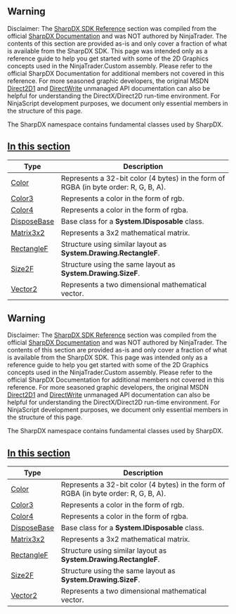 ## Warning

Disclaimer: The [SharpDX SDK Reference](https://developer.ninjatrader.com/docs/desktop/sharpdx) section was compiled from the official [SharpDX Documentation](http://sharpdx.org/) and was NOT authored by NinjaTrader. The contents of this section are provided as-is and only cover a fraction of what is available from the SharpDX SDK. This page was intended only as a reference guide to help you get started with some of the 2D Graphics concepts used in the NinjaTrader.Custom assembly. Please refer to the official SharpDX Documentation for additional members not covered in this reference. For more seasoned graphic developers, the original MSDN [Direct2D1](https://msdn.microsoft.com/en-us/library/windows/desktop/dd370990.aspx) and [DirectWrite](https://msdn.microsoft.com/en-us/library/windows/desktop/dd368038.aspx) unmanaged API documentation can also be helpful for understanding the DirectX/Direct2D run-time environment. For NinjaScript development purposes, we document only essential members in the structure of this page.

The SharpDX namespace contains fundamental classes used by SharpDX.

## [In this section](https://developer.ninjatrader.com/docs/desktop/sharpdx\#in-this-section)

| Type | Description |
| --- | --- |
| [Color](https://developer.ninjatrader.com/docs/desktop/sharpdx_color) | Represents a 32-bit color (4 bytes) in the form of RGBA (in byte order: R, G, B, A). |
| [Color3](https://developer.ninjatrader.com/docs/desktop/sharpdx_color3) | Represents a color in the form of rgb. |
| [Color4](https://developer.ninjatrader.com/docs/desktop/sharpdx_color4) | Represents a color in the form of rgba. |
| [DisposeBase](https://developer.ninjatrader.com/docs/desktop/sharpdx_disposebase) | Base class for a **System.IDisposable** class. |
| [Matrix3x2](https://developer.ninjatrader.com/docs/desktop/sharpdx_matrix3x2) | Represents a 3x2 mathematical matrix. |
| [RectangleF](https://developer.ninjatrader.com/docs/desktop/sharpdx_rectanglef) | Structure using similar layout as **System.Drawing.RectangleF**. |
| [Size2F](https://developer.ninjatrader.com/docs/desktop/sharpdx_size2f) | Structure using the same layout as **System.Drawing.SizeF**. |
| [Vector2](https://developer.ninjatrader.com/docs/desktop/sharpdx_vector2) | Represents a two dimensional mathematical vector. |

## Warning

Disclaimer: The [SharpDX SDK Reference](https://developer.ninjatrader.com/docs/desktop/sharpdx) section was compiled from the official [SharpDX Documentation](http://sharpdx.org/) and was NOT authored by NinjaTrader. The contents of this section are provided as-is and only cover a fraction of what is available from the SharpDX SDK. This page was intended only as a reference guide to help you get started with some of the 2D Graphics concepts used in the NinjaTrader.Custom assembly. Please refer to the official SharpDX Documentation for additional members not covered in this reference. For more seasoned graphic developers, the original MSDN [Direct2D1](https://msdn.microsoft.com/en-us/library/windows/desktop/dd370990.aspx) and [DirectWrite](https://msdn.microsoft.com/en-us/library/windows/desktop/dd368038.aspx) unmanaged API documentation can also be helpful for understanding the DirectX/Direct2D run-time environment. For NinjaScript development purposes, we document only essential members in the structure of this page.

The SharpDX namespace contains fundamental classes used by SharpDX.

## [In this section](https://developer.ninjatrader.com/docs/desktop/sharpdx\#in-this-section)

| Type | Description |
| --- | --- |
| [Color](https://developer.ninjatrader.com/docs/desktop/sharpdx_color) | Represents a 32-bit color (4 bytes) in the form of RGBA (in byte order: R, G, B, A). |
| [Color3](https://developer.ninjatrader.com/docs/desktop/sharpdx_color3) | Represents a color in the form of rgb. |
| [Color4](https://developer.ninjatrader.com/docs/desktop/sharpdx_color4) | Represents a color in the form of rgba. |
| [DisposeBase](https://developer.ninjatrader.com/docs/desktop/sharpdx_disposebase) | Base class for a **System.IDisposable** class. |
| [Matrix3x2](https://developer.ninjatrader.com/docs/desktop/sharpdx_matrix3x2) | Represents a 3x2 mathematical matrix. |
| [RectangleF](https://developer.ninjatrader.com/docs/desktop/sharpdx_rectanglef) | Structure using similar layout as **System.Drawing.RectangleF**. |
| [Size2F](https://developer.ninjatrader.com/docs/desktop/sharpdx_size2f) | Structure using the same layout as **System.Drawing.SizeF**. |
| [Vector2](https://developer.ninjatrader.com/docs/desktop/sharpdx_vector2) | Represents a two dimensional mathematical vector. |